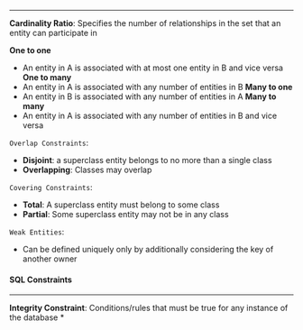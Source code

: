 ***
**Cardinality Ratio**: Specifies the number of relationships in the set that an entity can participate in

**One to one**
* An entity in A is associated with at most one entity in B and vice versa
**One to many**
* An entity in A is associated with any number of entities in B
**Many to one**
* An entity in B is associated with any number of entities in A
**Many to many**
* An entity in A is associated with any number of entities in B and vice versa

`Overlap Constraints`:
* **Disjoint**: a superclass entity belongs to no more than a single class
* **Overlapping**: Classes may overlap

`Covering Constraints`:
* **Total**: A superclass entity must belong to some class
* **Partial**: Some superclass entity may not be in any class

`Weak Entities`:
* Can be defined uniquely only by additionally considering the key of another owner

#### SQL Constraints
***
**Integrity Constraint**: Conditions/rules that must be true for any instance of the database
* 